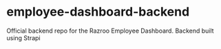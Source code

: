 # employee-dashboard-backend
Official backend repo for the Razroo Employee Dashboard. Backend built using Strapi
